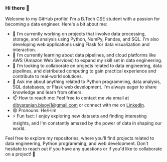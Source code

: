 ### Hi there 👋

Welcome to my GitHub profile! I'm a B.Tech CSE student with a passion for becoming a data engineer. Here's a bit about me:

- 🔭 I’m currently working on projects that involve data processing, storage, and analysis using Python, NumPy, Pandas, and SQL. I'm also developing web applications using Flask for data visualization and interaction.
- 🌱 I’m currently learning about data pipelines, and cloud platforms like AWS (Amazon Web Services) to expand my skill set in data engineering.
- 👯 I’m looking to collaborate on projects related to data engineering, data pipelines, and distributed computing to gain practical experience and contribute to real-world solutions.
- 💬 Ask me about anything related to Python programming, data analysis, SQL databases, or Flask web development. I'm always eager to share knowledge and learn from others.
- 📫 How to reach me: Feel free to contact me via email at [dibyaranjan.bisoyi1@gmail.com](mailto:your.email@example.com) or connect with me on [LinkedIn]([www.linkedin.com/in/dibya-ranjan-bisoyi](https://www.linkedin.com/in/dibya-ranjan-bisoyi/)).
- 😄 Pronouns: He/Him
- ⚡ Fun fact: I enjoy exploring new datasets and finding interesting insights, and I'm constantly amazed by the power of data in shaping our world.

Feel free to explore my repositories, where you'll find projects related to data engineering, Python programming, and web development. Don't hesitate to reach out if you have any questions or if you'd like to collaborate on a project! 🚀
